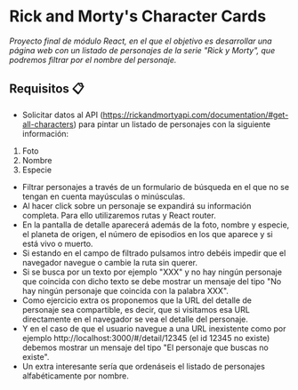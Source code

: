 # Rick and Morty's Character Cards

_Proyecto final de módulo React, en el que el objetivo es desarrollar una página web con un listado de personajes de la serie "Rick y Morty", que podremos filtrar por el nombre del personaje._

## Requisitos 📋

-   Solicitar datos al API (https://rickandmortyapi.com/documentation/#get-all-characters) para pintar un listado de personajes con la siguiente información:

1.  Foto
2.  Nombre
3.  Especie

-   Filtrar personajes a través de un formulario de búsqueda en el que no se tengan en cuenta mayúsculas o minúsculas.
-   Al hacer click sobre un personaje se expandirá su información completa. Para ello utilizaremos rutas y React router.
-   En la pantalla de detalle aparecerá además de la foto, nombre y especie, el planeta de origen, el número de episodios en los que aparece y si está vivo o muerto.
-   Si estando en el campo de filtrado pulsamos intro debéis impedir que el navegador navegue o cambie la ruta sin querer.
-   Si se busca por un texto por ejemplo "XXX" y no hay ningún personaje que coincida con dicho texto se debe mostrar un mensaje del tipo "No hay ningún personaje que coincida con la palabra XXX".
-   Como ejercicio extra os proponemos que la URL del detalle de personaje sea compartible, es decir, que si visitamos esa URL directamente en el navegador se vea el detalle del personaje.
-   Y en el caso de que el usuario navegue a una URL inexistente como por ejemplo http://localhost:3000/#/detail/12345 (el id 12345 no existe) debemos mostrar un mensaje del tipo "El personaje que buscas no existe".
-   Un extra interesante sería que ordenáseis el listado de personajes alfabéticamente por nombre.

